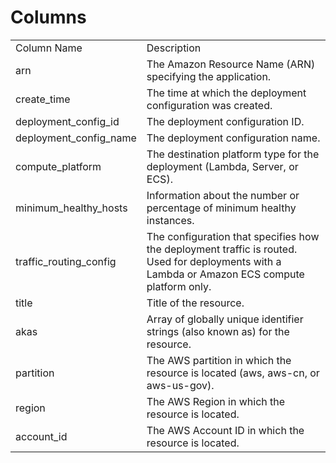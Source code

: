 # Columns  

<table>
	<tr><td>Column Name</td><td>Description</td></tr>
	<tr><td>arn</td><td>The Amazon Resource Name (ARN) specifying the application.</td></tr>
	<tr><td>create_time</td><td>The time at which the deployment configuration was created.</td></tr>
	<tr><td>deployment_config_id</td><td>The deployment configuration ID.</td></tr>
	<tr><td>deployment_config_name</td><td>The deployment configuration name.</td></tr>
	<tr><td>compute_platform</td><td>The destination platform type for the deployment (Lambda, Server, or ECS).</td></tr>
	<tr><td>minimum_healthy_hosts</td><td>Information about the number or percentage of minimum healthy instances.</td></tr>
	<tr><td>traffic_routing_config</td><td>The configuration that specifies how the deployment traffic is routed. Used for deployments with a Lambda or Amazon ECS compute platform only.</td></tr>
	<tr><td>title</td><td>Title of the resource.</td></tr>
	<tr><td>akas</td><td>Array of globally unique identifier strings (also known as) for the resource.</td></tr>
	<tr><td>partition</td><td>The AWS partition in which the resource is located (aws, aws-cn, or aws-us-gov).</td></tr>
	<tr><td>region</td><td>The AWS Region in which the resource is located.</td></tr>
	<tr><td>account_id</td><td>The AWS Account ID in which the resource is located.</td></tr>
</table>